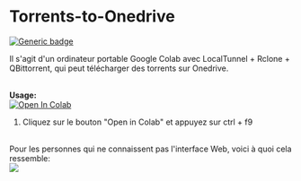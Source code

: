 # Torrents-to-Onedrive
[![Generic badge](https://img.shields.io/badge/Author-fpet007-green)](https://shields.io/)

Il s'agit d'un ordinateur portable Google Colab avec LocalTunnel + Rclone + QBittorrent, qui peut télécharger des torrents sur Onedrive.



<br><b>Usage:</b>
<br>
<a href="[https://github.com/fpet007/Torrents-to-Onedrive/blob/main/Serveur_qBittorrent_LocalTunnel_avec_Onedrive.ipyn](https://colab.research.google.com/github/fpet007/Torrents-to-Onedrive/blob/main/Serveur_qBittorrent_LocalTunnel_avec_Onedrive.ipynb)" target="_parent\"><img src="https://colab.research.google.com/assets/colab-badge.svg" alt="Open In Colab"/></a>
1. Cliquez sur le bouton "Open in Colab" et appuyez sur ctrl + f9 
<br>
Pour les personnes qui ne connaissent pas l'interface Web, voici à quoi cela ressemble:
<br>
<img src="https://i.snag.gy/ZAg2PS.jpg">
